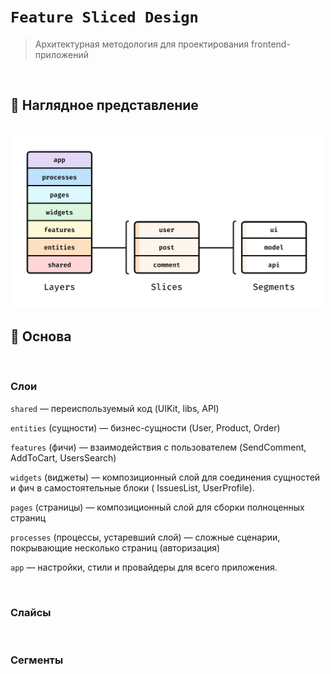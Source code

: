 # `Feature Sliced Design`
> Архитектурная методология для проектирования frontend-приложений

<br>

## 🚩 Наглядное представление

<br>

<img src="./pages/img/1.jpg" style="width: 500px">

<br>

## 🚩 Основа

<br>

### Слои

`shared` — переиспользуемый код (UIKit, libs, API)

`entities` (сущности) — бизнес-сущности (User, Product, Order)

`features` (фичи) — взаимодействия с пользователем (SendComment, AddToCart, UsersSearch)

`widgets` (виджеты) — композиционный слой для соединения сущностей и фич в самостоятельные блоки ( IssuesList, UserProfile).

`pages` (страницы) — композиционный слой для сборки полноценных страниц

`processes` (процессы, устаревший слой) — сложные сценарии, покрывающие несколько страниц (авторизация)

`app` — настройки, стили и провайдеры для всего приложения.

<br>

### Слайсы

<br>

### Сегменты


